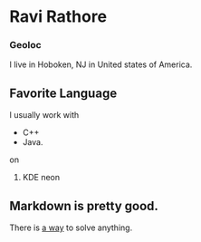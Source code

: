 # Ravi Rathore

### Geoloc

I live in Hoboken, NJ in United states of America.

## Favorite Language

I usually work with 
- C++ 
- Java.

on 

1. KDE neon

## Markdown is pretty good.

There is [a way](http://google.com) to solve anything.




